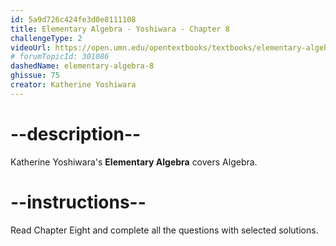 ```yaml
---
id: 5a9d726c424fe3d0e8111108
title: Elementary Algebra - Yoshiwara - Chapter 8
challengeType: 2
videoUrl: https://open.umn.edu/opentextbooks/textbooks/elementary-algebra-2019
# forumTopicId: 301086
dashedName: elementary-algebra-8
ghissue: 75
creator: Katherine Yoshiwara 
---
```


# --description--

Katherine Yoshiwara's __Elementary Algebra__ covers Algebra.

# --instructions--

Read Chapter Eight and complete all the questions with selected solutions.